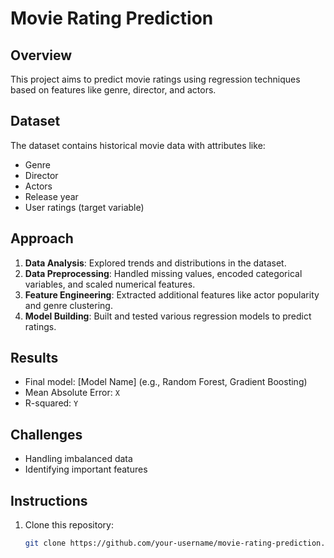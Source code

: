 # Movie Rating Prediction

## Overview
This project aims to predict movie ratings using regression techniques based on features like genre, director, and actors. 

## Dataset
The dataset contains historical movie data with attributes like:
- Genre
- Director
- Actors
- Release year
- User ratings (target variable)

## Approach
1. **Data Analysis**: Explored trends and distributions in the dataset.
2. **Data Preprocessing**: Handled missing values, encoded categorical variables, and scaled numerical features.
3. **Feature Engineering**: Extracted additional features like actor popularity and genre clustering.
4. **Model Building**: Built and tested various regression models to predict ratings.

## Results
- Final model: [Model Name] (e.g., Random Forest, Gradient Boosting)
- Mean Absolute Error: `X`
- R-squared: `Y`

## Challenges
- Handling imbalanced data
- Identifying important features

## Instructions
1. Clone this repository:
   ```bash
   git clone https://github.com/your-username/movie-rating-prediction.git

